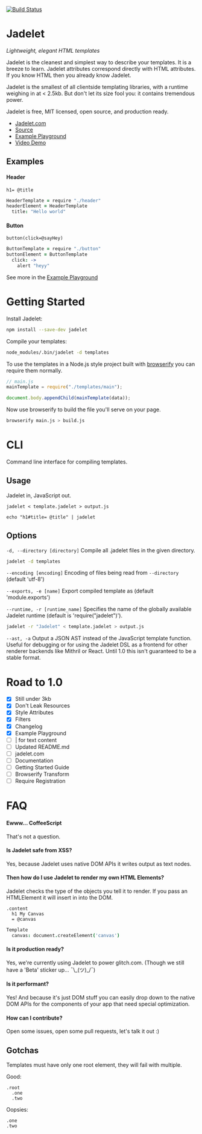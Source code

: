 [![Build Status](https://travis-ci.org/STRd6/jadelet.svg)](https://travis-ci.org/STRd6/jadelet)

Jadelet
=======

*Lightweight, elegant HTML templates*

Jadelet is the cleanest and simplest way to describe your templates. It is a breeze to learn. Jadelet attributes correspond directly with HTML attributes. If you know HTML then you already know Jadelet.

Jadelet is the smallest of all clientside templating libraries, with a runtime weighing in at < 2.5kb. But don't let its size fool you: it contains tremendous power.

Jadelet is free, MIT licensed, open source, and production ready.

- [Jadelet.com](https://jadelet.com)
- [Source](https://github.com/STRd6/jadelet)
- [Example Playground](https://jadelet.glitch.me)
- [Video Demo](http://blog.fogcreek.com/reactive-templating-demo-with-hamlet-tech-talk/)

Examples
--------

#### Header

```jade
h1= @title
```

```coffee
HeaderTemplate = require "./header"
headerElement = HeaderTemplate
  title: "Hello world"
```

#### Button

```jade
button(click=@sayHey)
```

```coffee
ButtonTemplate = require "./button"
buttonElement = ButtonTemplate
  click: ->
    alert "heyy"
```

See more in the [Example Playground](https://jadelet.glitch.me)

Getting Started
===============

Install Jadelet:

```bash
npm install --save-dev jadelet
```

Compile your templates:

```bash
node_modules/.bin/jadelet -d templates
```

To use the templates in a Node.js style project built with [browserify](https://github.com/substack/node-browserify) you can require them normally.

```javascript
// main.js
mainTemplate = require("./templates/main");

document.body.appendChild(mainTemplate(data));
```

Now use browserify to build the file you'll serve on your page.

```bash
browserify main.js > build.js
```

CLI
===

Command line interface for compiling templates.

Usage
-----

Jadelet in, JavaScript out.

    jadelet < template.jadelet > output.js

    echo "h1#title= @title" | jadelet

Options
-------

`-d, --directory [directory]` Compile all .jadelet files in the given directory.

```bash
jadelet -d templates
```

`--encoding [encoding]` Encoding of files being read from `--directory` (default 'utf-8')

`--exports, -e [name]` Export compiled template as (default 'module.exports')

`--runtime, -r [runtime_name]` Specifies the name of the globally available Jadelet runtime (default is 'require("jadelet")').

```bash
jadelet -r "Jadelet" < template.jadelet > output.js
```

`--ast, -a` Output a JSON AST instead of the JavaScript template function. Useful for debugging or for using the Jadelet DSL as a frontend for other renderer backends like Mithril or React. Until 1.0 this isn't guaranteed to be a stable format.

Road to 1.0
===========

- [x] Still under 3kb
- [x] Don't Leak Resources
- [x] Style Attributes
- [x] Filters
- [x] Changelog
- [x] Example Playground
- [ ] | for text content
- [ ] Updated README.md
- [ ] jadelet.com
- [ ] Documentation
- [ ] Getting Started Guide
- [ ] Browserify Transform
- [ ] Require Registration

FAQ
===

#### Ewww... CoffeeScript

That's not a question.

#### Is Jadelet safe from XSS?

Yes, because Jadelet uses native DOM APIs it writes output as text nodes.

#### Then how do I use Jadelet to render my own HTML Elements?

Jadelet checks the type of the objects you tell it to render. If you pass an HTMLElement it will insert in into the DOM.

```jade
.content
  h1 My Canvas
  = @canvas
```

```coffee
Template
  canvas: document.createElement('canvas')
```

#### Is it production ready?

Yes, we're currently using Jadelet to power glitch.com. (Though we still have a 'Beta' sticker up... ¯\\\_(ツ)_/¯)

#### Is it performant?

Yes! And because it's just DOM stuff you can easily drop down to the native DOM APIs for the components of your app that need special optimization.

#### How can I contribute?

Open some issues, open some pull requests, let's talk it out :)

Gotchas
-------

Templates must have only one root element, they will fail with multiple.

Good:

```jade
.root
  .one
  .two
```

Oopsies:

```jade
.one
.two
```
